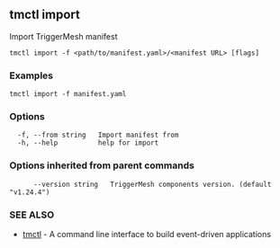 ## tmctl import

Import TriggerMesh manifest

```
tmctl import -f <path/to/manifest.yaml>/<manifest URL> [flags]
```

### Examples

```
tmctl import -f manifest.yaml
```

### Options

```
  -f, --from string   Import manifest from
  -h, --help          help for import
```

### Options inherited from parent commands

```
      --version string   TriggerMesh components version. (default "v1.24.4")
```

### SEE ALSO

* [tmctl](tmctl.md)	 - A command line interface to build event-driven applications

